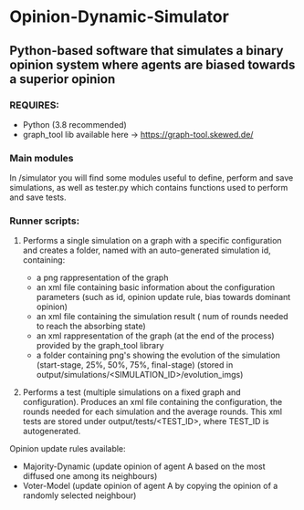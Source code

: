 # Opinion-Dynamic-Simulator 
## Python-based software that simulates a binary opinion system where agents are biased towards a superior opinion ##

### REQUIRES:
  - Python (3.8 recommended)
  - graph_tool lib available here -> https://graph-tool.skewed.de/ 

### Main modules
In /simulator you will find some modules useful to define, perform and save simulations, as well as tester.py which contains functions used to perform 
and save tests.

### Runner scripts:
  1. Performs a single simulation on a graph with a specific configuration and creates a folder, named with an auto-generated simulation id, containing:
      - a png rappresentation of the graph
      - an xml file containing basic information about the configuration parameters (such as id, opinion update rule, bias towards dominant opinion)
      - an xml file containing the simulation result ( num of rounds needed to reach the absorbing state)
      - an xml rappresentation of the graph (at the end of the process) provided by the graph_tool library
      - a folder containing png's showing the evolution of the simulation (start-stage, 25%, 50%, 75%, final-stage)
        (stored in output/simulations/<SIMULATION_ID>/evolution_imgs)

  2. Performs a test (multiple simulations on a fixed graph and configuration). Produces an xml file containing the configuration, the rounds needed for each            simulation and the average rounds. This xml tests are stored under output/tests/<TEST_ID>, where TEST_ID is autogenerated.

Opinion update rules available: 
- Majority-Dynamic (update opinion of agent A based on the most diffused one among its neighbours)
- Voter-Model (update opinion of agent A by copying the opinion of a randomly selected neighbour)
